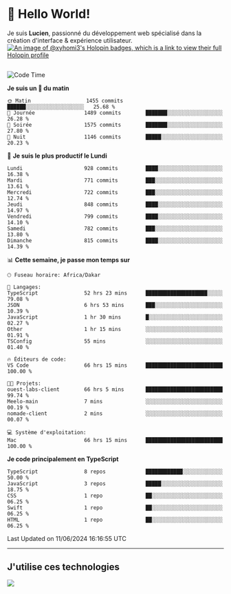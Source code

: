 # 👋 Hello World!

Je suis **Lucien**, passionné du développement web spécialisé dans la création d'interface & expérience utilisateur.
[![An image of @xyhomi3's Holopin badges, which is a link to view their full Holopin profile](https://holopin.me/xyhomi3)](https://holopin.io/@xyhomi3)

##

<!--START_SECTION:waka-->
![Code Time](http://img.shields.io/badge/Code%20Time-1%2C328%20hrs%2018%20mins-blue)

**Je suis un 🐤 du matin** 

```text
🌞 Matin                  1455 commits        ██████░░░░░░░░░░░░░░░░░░░   25.68 % 
🌆 Journée                1489 commits        ███████░░░░░░░░░░░░░░░░░░   26.28 % 
🌃 Soirée                 1575 commits        ███████░░░░░░░░░░░░░░░░░░   27.80 % 
🌙 Nuit                   1146 commits        █████░░░░░░░░░░░░░░░░░░░░   20.23 % 
```
📅 **Je suis le plus productif le Lundi** 

```text
Lundi                    928 commits         ████░░░░░░░░░░░░░░░░░░░░░   16.38 % 
Mardi                    771 commits         ███░░░░░░░░░░░░░░░░░░░░░░   13.61 % 
Mercredi                 722 commits         ███░░░░░░░░░░░░░░░░░░░░░░   12.74 % 
Jeudi                    848 commits         ████░░░░░░░░░░░░░░░░░░░░░   14.97 % 
Vendredi                 799 commits         ████░░░░░░░░░░░░░░░░░░░░░   14.10 % 
Samedi                   782 commits         ███░░░░░░░░░░░░░░░░░░░░░░   13.80 % 
Dimanche                 815 commits         ████░░░░░░░░░░░░░░░░░░░░░   14.39 % 
```


📊 **Cette semaine, je passe mon temps sur** 

```text
🕑︎ Fuseau horaire: Africa/Dakar

💬 Langages: 
TypeScript               52 hrs 23 mins      ████████████████████░░░░░   79.08 % 
JSON                     6 hrs 53 mins       ███░░░░░░░░░░░░░░░░░░░░░░   10.39 % 
JavaScript               1 hr 30 mins        █░░░░░░░░░░░░░░░░░░░░░░░░   02.27 % 
Other                    1 hr 15 mins        ░░░░░░░░░░░░░░░░░░░░░░░░░   01.91 % 
TSConfig                 55 mins             ░░░░░░░░░░░░░░░░░░░░░░░░░   01.40 % 

🔥 Éditeurs de code: 
VS Code                  66 hrs 15 mins      █████████████████████████   100.00 % 

🐱‍💻 Projets: 
ouest-labs-client        66 hrs 5 mins       █████████████████████████   99.74 % 
Meelo-main               7 mins              ░░░░░░░░░░░░░░░░░░░░░░░░░   00.19 % 
nomade-client            2 mins              ░░░░░░░░░░░░░░░░░░░░░░░░░   00.07 % 

💻 Système d'exploitation: 
Mac                      66 hrs 15 mins      █████████████████████████   100.00 % 
```

**Je code principalement en TypeScript** 

```text
TypeScript               8 repos             ████████████░░░░░░░░░░░░░   50.00 % 
JavaScript               3 repos             █████░░░░░░░░░░░░░░░░░░░░   18.75 % 
CSS                      1 repo              ██░░░░░░░░░░░░░░░░░░░░░░░   06.25 % 
Swift                    1 repo              ██░░░░░░░░░░░░░░░░░░░░░░░   06.25 % 
HTML                     1 repo              ██░░░░░░░░░░░░░░░░░░░░░░░   06.25 % 
```




 Last Updated on 11/06/2024 16:16:55 UTC
<!--END_SECTION:waka-->
---

## J'utilise ces technologies

<p align="left">
  <a href="https://skillicons.dev">
    <img src="https://skillicons.dev/icons?i=ts,js,md,scss,tailwind,react,docker,express,astro,vite,nextjs,vercel,figma,ableton" />
  </a>
</p>

